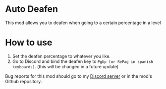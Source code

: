 # Auto Deafen

This mod allows you to deafen when going to a certain percentage in a level

# How to use

1. Set the deafen percentage to whatever you like.
2. Go to Discord and bind the deafen key to `PgUp (or RePag in spanish keyboards)`. (this will be changed in a future update)

Bug reports for this mod should go to my [Discord server](https://discord.gg/vfFazvmKKb) or in the mod's Github repository.
